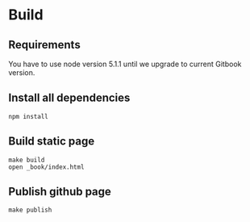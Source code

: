 # Build

## Requirements

You have to use node version 5.1.1 until we upgrade to current Gitbook version.

## Install all dependencies

    npm install

## Build static page

    make build
    open _book/index.html

## Publish github page

    make publish

